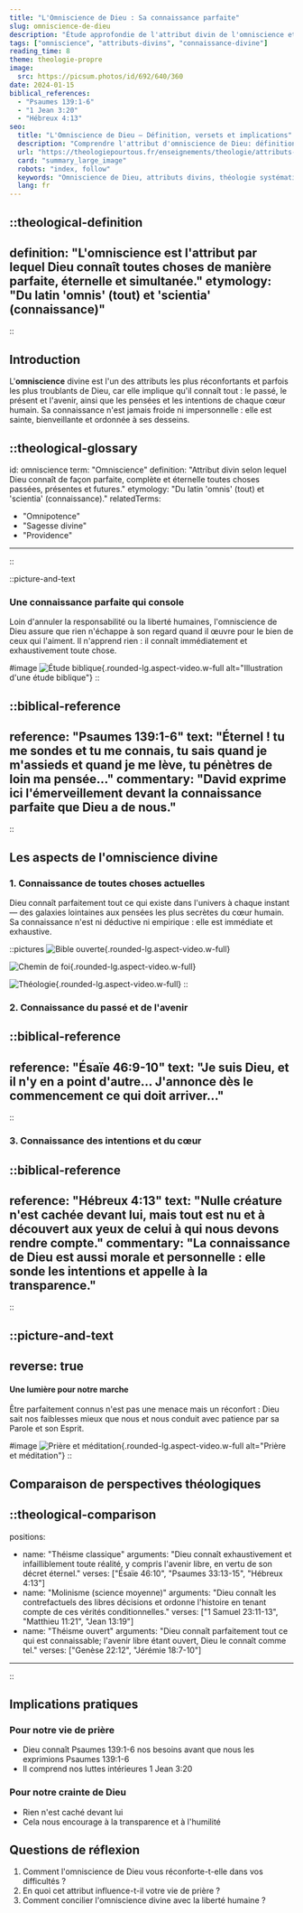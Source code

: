 ```yaml
---
title: "L'Omniscience de Dieu : Sa connaissance parfaite"
slug: omniscience-de-dieu
description: "Étude approfondie de l'attribut divin de l'omniscience et ses implications théologiques"
tags: ["omniscience", "attributs-divins", "connaissance-divine"]
reading_time: 8
theme: theologie-propre
image:
  src: https://picsum.photos/id/692/640/360
date: 2024-01-15
biblical_references:
  - "Psaumes 139:1-6"
  - "1 Jean 3:20"
  - "Hébreux 4:13"
seo:
  title: "L'Omniscience de Dieu — Définition, versets et implications"
  description: "Comprendre l'attribut d'omniscience de Dieu: définition, références bibliques clés (Psaumes 139, Ésaïe 46, Hébreux 4), perspectives théologiques et applications pratiques."
  url: "https://theologiepourtous.fr/enseignements/theologie/attributs-dieu-omniscience"
  card: "summary_large_image"
  robots: "index, follow"
  keywords: "Omniscience de Dieu, attributs divins, théologie systématique, Psaumes 139, Ésaïe 46, Hébreux 4, science moyenne, molinisme, théisme classique, théisme ouvert"
  lang: fr
---
```


::theological-definition
---
definition: "L'omniscience est l'attribut par lequel Dieu connaît toutes choses de manière parfaite, éternelle et simultanée."
etymology: "Du latin 'omnis' (tout) et 'scientia' (connaissance)"
---
::

## Introduction

L'<theological-glossary-anchor term="omniscience">**omniscience**</theological-glossary-anchor> divine est l'un des attributs les plus réconfortants et parfois les plus troublants de Dieu, car elle implique qu'il connaît tout : le passé, le présent et l'avenir, ainsi que les pensées et les intentions de chaque cœur humain. Sa connaissance n'est jamais froide ni impersonnelle : elle est sainte, bienveillante et ordonnée à ses desseins.

::theological-glossary
---
id: omniscience
term: "Omniscience"
definition: "Attribut divin selon lequel Dieu connaît de façon parfaite, complète et éternelle toutes choses passées, présentes et futures."
etymology: "Du latin 'omnis' (tout) et 'scientia' (connaissance)."
relatedTerms:
  - "Omnipotence"
  - "Sagesse divine"
  - "Providence"
---
::

::picture-and-text
### Une connaissance parfaite qui console

Loin d'annuler la responsabilité ou la liberté humaines, l'omniscience de Dieu assure que rien n'échappe à son regard quand il œuvre pour le bien de ceux qui l'aiment. Il n'apprend rien : il connaît immédiatement et exhaustivement toute chose.

#image
![Étude biblique](/images/theological-formation.jpg){.rounded-lg.aspect-video.w-full alt="Illustration d'une étude biblique"}
::

::biblical-reference
---
reference: "Psaumes 139:1-6"
text: "Éternel ! tu me sondes et tu me connais, tu sais quand je m'assieds et quand je me lève, tu pénètres de loin ma pensée..."
commentary: "David exprime ici l'émerveillement devant la connaissance parfaite que Dieu a de nous."
---
::

## Les aspects de l'omniscience divine

### 1. Connaissance de toutes choses actuelles

Dieu connaît parfaitement tout ce qui existe dans l'univers à chaque instant — des galaxies lointaines aux pensées les plus secrètes du cœur humain. Sa connaissance n'est ni déductive ni empirique : elle est immédiate et exhaustive.

::pictures
![Bible ouverte](/images/biblical-teaching.jpg){.rounded-lg.aspect-video.w-full}

![Chemin de foi](/images/faith-journey.jpg){.rounded-lg.aspect-video.w-full}

![Théologie](/images/themes/theologie-propre.jpg){.rounded-lg.aspect-video.w-full}
::

### 2. Connaissance du passé et de l'avenir

::biblical-reference
---
reference: "Ésaïe 46:9-10"
text: "Je suis Dieu, et il n'y en a point d'autre... J'annonce dès le commencement ce qui doit arriver..."
---
::

### 3. Connaissance des intentions et du cœur

::biblical-reference
---
reference: "Hébreux 4:13"
text: "Nulle créature n'est cachée devant lui, mais tout est nu et à découvert aux yeux de celui à qui nous devons rendre compte."
commentary: "La connaissance de Dieu est aussi morale et personnelle : elle sonde les intentions et appelle à la transparence."
---
::

::picture-and-text
---
reverse: true
---
#### Une lumière pour notre marche

Être parfaitement connus n'est pas une menace mais un réconfort : Dieu sait nos faiblesses mieux que nous et nous conduit avec patience par sa Parole et son Esprit.

#image
![Prière et méditation](/images/faith-journey.jpg){.rounded-lg.aspect-video.w-full alt="Prière et méditation"}
::

## Comparaison de perspectives théologiques

::theological-comparison
---
positions:
  - name: "Théisme classique"
    arguments: "Dieu connaît exhaustivement et infailliblement toute réalité, y compris l'avenir libre, en vertu de son décret éternel."
    verses: ["Ésaïe 46:10", "Psaumes 33:13-15", "Hébreux 4:13"]
  - name: "Molinisme (science moyenne)"
    arguments: "Dieu connaît les contrefactuels des libres décisions et ordonne l'histoire en tenant compte de ces vérités conditionnelles."
    verses: ["1 Samuel 23:11-13", "Matthieu 11:21", "Jean 13:19"]
  - name: "Théisme ouvert"
    arguments: "Dieu connaît parfaitement tout ce qui est connaissable; l'avenir libre étant ouvert, Dieu le connaît comme tel."
    verses: ["Genèse 22:12", "Jérémie 18:7-10"]
---
::

## Implications pratiques

### Pour notre vie de prière
- Dieu connaît <biblical-reference-popover verse="Psaumes 139:1-6">Psaumes 139:1-6</biblical-reference-popover> nos besoins avant que nous les exprimions <biblical-reference-popover verse="Psaumes 139:1-6">Psaumes 139:1-6</biblical-reference-popover>
- Il comprend nos luttes intérieures <biblical-reference-popover verse="1 Jean 3:20">1 Jean 3:20</biblical-reference-popover>

### Pour notre crainte de Dieu
- Rien n'est caché devant lui
- Cela nous encourage à la transparence et à l'humilité

## Questions de réflexion

1. Comment l'omniscience de Dieu vous réconforte-t-elle dans vos difficultés ?
2. En quoi cet attribut influence-t-il votre vie de prière ?
3. Comment concilier l'omniscience divine avec la liberté humaine ?